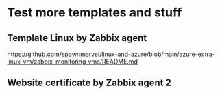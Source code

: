 # Test more templates and stuff

## Template Linux by Zabbix agent

https://github.com/spawnmarvel/linux-and-azure/blob/main/azure-extra-linux-vm/zabbix_monitoring_vms/README.md

## Website certificate by Zabbix agent 2